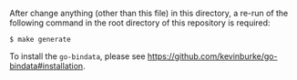 After change anything (other than this file) in this directory, a re-run of the following command in the root directory of this repository is required:

```
$ make generate
```

To install the `go-bindata`, please see https://github.com/kevinburke/go-bindata#installation.
